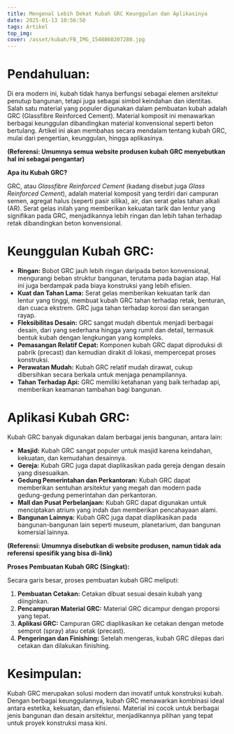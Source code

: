 ```yaml
---
title: Mengenal Lebih Dekat Kubah GRC Keunggulan dan Aplikasinya
date: 2025-01-13 10:56:50
tags: Artikel
top_img:
cover: /asset/kubah/FB_IMG_1548860207280.jpg
---
```


# **Pendahuluan:**

Di era modern ini, kubah tidak hanya berfungsi sebagai elemen arsitektur penutup bangunan, tetapi juga sebagai simbol keindahan dan identitas. Salah satu material yang populer digunakan dalam pembuatan kubah adalah GRC (Glassfibre Reinforced Cement). Material komposit ini menawarkan berbagai keunggulan dibandingkan material konvensional seperti beton bertulang. Artikel ini akan membahas secara mendalam tentang kubah GRC, mulai dari pengertian, keunggulan, hingga aplikasinya.

**(Referensi: Umumnya semua website produsen kubah GRC menyebutkan hal ini sebagai pengantar)**

**Apa itu Kubah GRC?**

GRC, atau *Glassfibre Reinforced Cement* (kadang disebut juga *Glass Reinforced Cement*), adalah material komposit yang terdiri dari campuran semen, agregat halus (seperti pasir silika), air, dan serat gelas tahan alkali (AR). Serat gelas inilah yang memberikan kekuatan tarik dan lentur yang signifikan pada GRC, menjadikannya lebih ringan dan lebih tahan terhadap retak dibandingkan beton konvensional.

# **Keunggulan Kubah GRC:**

*   **Ringan:** Bobot GRC jauh lebih ringan daripada beton konvensional, mengurangi beban struktur bangunan, terutama pada bagian atap. Hal ini juga berdampak pada biaya konstruksi yang lebih efisien.
*   **Kuat dan Tahan Lama:** Serat gelas memberikan kekuatan tarik dan lentur yang tinggi, membuat kubah GRC tahan terhadap retak, benturan, dan cuaca ekstrem. GRC juga tahan terhadap korosi dan serangan rayap.
*   **Fleksibilitas Desain:** GRC sangat mudah dibentuk menjadi berbagai desain, dari yang sederhana hingga yang rumit dan detail, termasuk bentuk kubah dengan lengkungan yang kompleks.
*   **Pemasangan Relatif Cepat:** Komponen kubah GRC dapat diproduksi di pabrik (precast) dan kemudian dirakit di lokasi, mempercepat proses konstruksi.
*   **Perawatan Mudah:** Kubah GRC relatif mudah dirawat, cukup dibersihkan secara berkala untuk menjaga penampilannya.
*   **Tahan Terhadap Api:** GRC memiliki ketahanan yang baik terhadap api, memberikan keamanan tambahan bagi bangunan.


# **Aplikasi Kubah GRC:**

Kubah GRC banyak digunakan dalam berbagai jenis bangunan, antara lain:

*   **Masjid:** Kubah GRC sangat populer untuk masjid karena keindahan, kekuatan, dan kemudahan desainnya.
*   **Gereja:** Kubah GRC juga dapat diaplikasikan pada gereja dengan desain yang disesuaikan.
*   **Gedung Pemerintahan dan Perkantoran:** Kubah GRC dapat memberikan sentuhan arsitektur yang megah dan modern pada gedung-gedung pemerintahan dan perkantoran.
*   **Mall dan Pusat Perbelanjaan:** Kubah GRC dapat digunakan untuk menciptakan atrium yang indah dan memberikan pencahayaan alami.
*   **Bangunan Lainnya:** Kubah GRC juga dapat diaplikasikan pada bangunan-bangunan lain seperti museum, planetarium, dan bangunan komersial lainnya.

**(Referensi: Umumnya disebutkan di website produsen, namun tidak ada referensi spesifik yang bisa di-link)**

**Proses Pembuatan Kubah GRC (Singkat):**

Secara garis besar, proses pembuatan kubah GRC meliputi:

1.  **Pembuatan Cetakan:** Cetakan dibuat sesuai desain kubah yang diinginkan.
2.  **Pencampuran Material GRC:** Material GRC dicampur dengan proporsi yang tepat.
3.  **Aplikasi GRC:** Campuran GRC diaplikasikan ke cetakan dengan metode semprot (spray) atau cetak (precast).
4.  **Pengeringan dan Finishing:** Setelah mengeras, kubah GRC dilepas dari cetakan dan dilakukan finishing.


# **Kesimpulan:**

Kubah GRC merupakan solusi modern dan inovatif untuk konstruksi kubah. Dengan berbagai keunggulannya, kubah GRC menawarkan kombinasi ideal antara estetika, kekuatan, dan efisiensi. Material ini cocok untuk berbagai jenis bangunan dan desain arsitektur, menjadikannya pilihan yang tepat untuk proyek konstruksi masa kini.